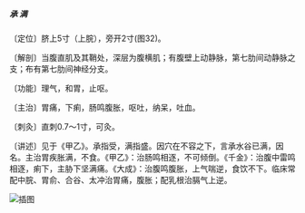 ##### 承 满

〔定位〕脐上5寸（上脘），旁开2寸(图32)。

〔解剖〕当腹直肌及其鞘处，深层为腹横肌；有腹壁上动静脉，第七肋间动静脉之支；布有第七肋间神经分支。

〔功能〕理气，和胃，止呕。

〔主治〕胃痛，下痢，肠鸣腹胀，呕吐，纳呆，吐血。

〔刺灸〕直刺0.7〜1寸，可灸。

〔讲述〕见于《甲乙》。承指受，满指盛。因穴在不容之下，言承水谷已满，因名。主治胃疾胀满，不食。《甲乙》：治肠鸣相逐，不可倾倒。《千金》：治腹中雷鸣相逐，痢下，主胁下坚满痛。《大成》：治腹鸣腹胀，上气喘逆，食饮不下。临床常配中脘、胃俞、合谷、太冲治胃痛，腹胀；配乳根治膈气上逆。

![插图](./img/图32.jpg)
